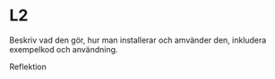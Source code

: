 # L2
Beskriv vad den gör, hur man installerar och amvänder den, inkludera exempelkod och användning.

Reflektion